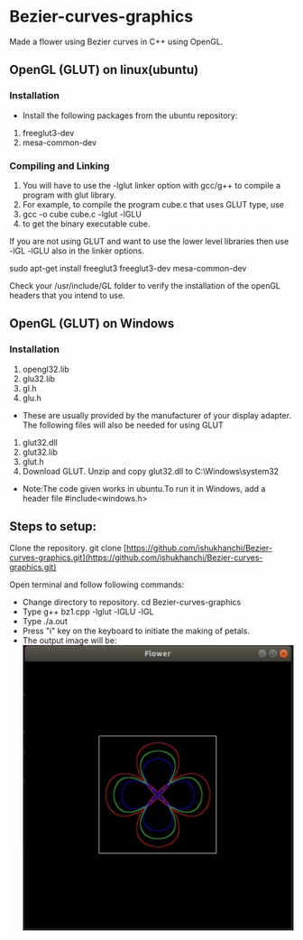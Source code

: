 # Bezier-curves-graphics
Made a flower using Bezier curves in C++ using OpenGL.

## OpenGL (GLUT) on linux(ubuntu)<br>
 ### Installation<br>
* Install the following packages from the ubuntu repository:<br>
1. freeglut3-dev<br>
1. mesa-common-dev<br>

 ### Compiling and Linking<br>
1. You will have to use the -lglut linker option with gcc/g++ to compile a program with glut library.<br>
1. For example, to compile the program cube.c that uses GLUT type, use<br>
1. gcc -o cube cube.c -lglut -lGLU<br>
1. to get the binary executable cube.<br>

 If you are not using GLUT and want to use the lower level libraries then use -lGL -lGLU also in the linker options. 

 sudo apt-get install freeglut3 freeglut3-dev mesa-common-dev<br>

Check your /usr/include/GL folder to verify the installation of the openGL headers that you intend to use. 

## OpenGL (GLUT) on Windows
### Installation

1. opengl32.lib
1. glu32.lib
1. gl.h
1. glu.h

* These are usually provided by the manufacturer of your display adapter. The following files will also be needed for using GLUT

1. glut32.dll
1. glut32.lib
1. glut.h
1. Download GLUT. Unzip and copy glut32.dll to C:\Windows\system32 
* Note:The code given works in ubuntu.To run it in Windows, add a header file #include<windows.h>

## Steps to setup:

Clone the repository. git clone [https://github.com/ishukhanchi/Bezier-curves-graphics.git](https://github.com/ishukhanchi/Bezier-curves-graphics.git)<br>

   Open terminal and follow following commands:
   * Change directory to repository. cd Bezier-curves-graphics <br> 
   * Type g++ bz1.cpp -lglut -lGLU -lGL
   * Type ./a.out
   * Press "i" key on the keyboard to initiate the making of petals.
   * The output image will be:<br>
   ![output image](image.jpg)
